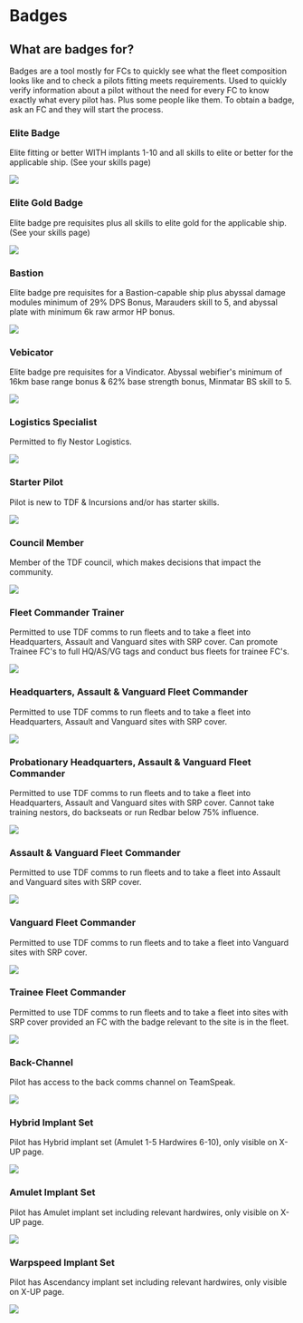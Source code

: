 # Badges

## What are badges for?

Badges are a tool mostly for FCs to quickly see what the fleet composition looks like and to check a pilots fitting meets requirements. Used to quickly verify information about a pilot without the need for every FC to know exactly what every pilot has. Plus some people like them. To obtain a badge, ask an FC and they will start the process.

### Elite Badge

Elite fitting or better WITH implants 1-10 and all skills to elite or better for the applicable ship. (See your skills page)

![](e.png)

### Elite Gold Badge

Elite badge pre requisites plus all skills to elite gold for the applicable ship. (See your skills page)

![](egold.png)

### Bastion

Elite badge pre requisites for a Bastion-capable ship plus abyssal damage modules minimum of 29% DPS Bonus, Marauders skill to 5, and abyssal plate with minimum 6k raw armor HP bonus.

![](bastion.png)

### Vebicator

Elite badge pre requisites for a Vindicator. Abyssal webifier's minimum of 16km base range bonus & 62% base strength bonus, Minmatar BS skill to 5.

![](v.png)

### Logistics Specialist

Permitted to fly Nestor Logistics.

![](l.png)

### Starter Pilot

Pilot is new to TDF & Incursions and/or has starter skills.

![](starter.png)

### Council Member

Member of the TDF council, which makes decisions that impact the community.

![](c.png)

### Fleet Commander Trainer

Permitted to use TDF comms to run fleets and to take a fleet into Headquarters, Assault and Vanguard sites with SRP cover.
Can promote Trainee FC's to full HQ/AS/VG tags and conduct bus fleets for trainee FC's.

![](trainer.png)

### Headquarters, Assault & Vanguard Fleet Commander

Permitted to use TDF comms to run fleets and to take a fleet into Headquarters, Assault and Vanguard sites with SRP cover.

![](hq.png)

### Probationary Headquarters, Assault & Vanguard Fleet Commander

Permitted to use TDF comms to run fleets and to take a fleet into Headquarters, Assault and Vanguard sites with SRP cover. Cannot take training nestors, do backseats or run Redbar below 75% influence.

![](hqp.png)

### Assault & Vanguard Fleet Commander

Permitted to use TDF comms to run fleets and to take a fleet into Assault and Vanguard sites with SRP cover.

![](as.png)

### Vanguard Fleet Commander

Permitted to use TDF comms to run fleets and to take a fleet into Vanguard sites with SRP cover.

![](vg.png)

### Trainee Fleet Commander

Permitted to use TDF comms to run fleets and to take a fleet into sites with SRP cover provided an FC with the badge relevant to the site is in the fleet.

![](trainee.png)

### Back-Channel

Pilot has access to the back comms channel on TeamSpeak.

![](b.png)

### Hybrid Implant Set

Pilot has Hybrid implant set (Amulet 1-5 Hardwires 6-10), only visible on X-UP page.

![](h.png)

### Amulet Implant Set

Pilot has Amulet implant set including relevant hardwires, only visible on X-UP page.

![](a.png)

### Warpspeed Implant Set

Pilot has Ascendancy implant set including relevant hardwires, only visible on X-UP page.

![](w.png)
